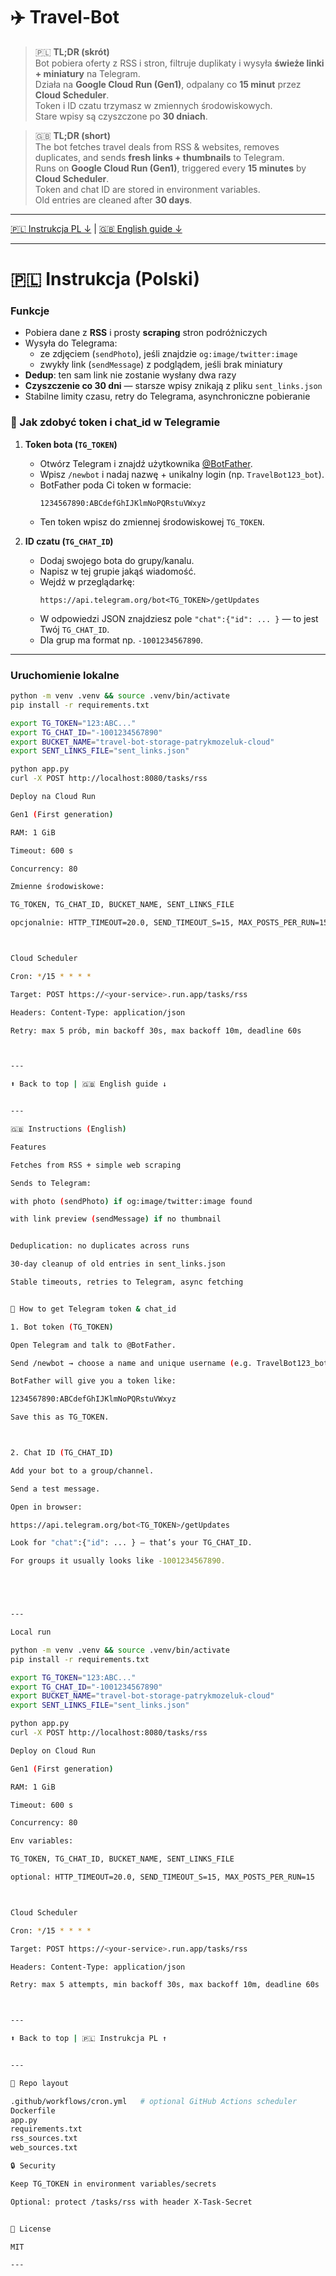 # ✈️ Travel-Bot

> 🇵🇱 **TL;DR (skrót)**  
> Bot pobiera oferty z RSS i stron, filtruje duplikaty i wysyła **świeże linki + miniatury** na Telegram.  
> Działa na **Google Cloud Run (Gen1)**, odpalany co **15 minut** przez **Cloud Scheduler**.  
> Token i ID czatu trzymasz w zmiennych środowiskowych.  
> Stare wpisy są czyszczone po **30 dniach**.

> 🇬🇧 **TL;DR (short)**  
> The bot fetches travel deals from RSS & websites, removes duplicates, and sends **fresh links + thumbnails** to Telegram.  
> Runs on **Google Cloud Run (Gen1)**, triggered every **15 minutes** by **Cloud Scheduler**.  
> Token and chat ID are stored in environment variables.  
> Old entries are cleaned after **30 days**.

---

[🇵🇱 Instrukcja PL ↓](#-instrukcja-polski) | [🇬🇧 English guide ↓](#-instructions-english)

---

# 🇵🇱 Instrukcja (Polski)

### Funkcje
- Pobiera dane z **RSS** i prosty **scraping** stron podróżniczych  
- Wysyła do Telegrama:
  - ze zdjęciem (`sendPhoto`), jeśli znajdzie `og:image/twitter:image`  
  - zwykły link (`sendMessage`) z podglądem, jeśli brak miniatury  
- **Dedup**: ten sam link nie zostanie wysłany dwa razy  
- **Czyszczenie co 30 dni** — starsze wpisy znikają z pliku `sent_links.json`  
- Stabilne limity czasu, retry do Telegrama, asynchroniczne pobieranie  

### 🔑 Jak zdobyć token i chat_id w Telegramie
1. **Token bota (`TG_TOKEN`)**  
   - Otwórz Telegram i znajdź użytkownika [@BotFather](https://t.me/BotFather).  
   - Wpisz `/newbot` i nadaj nazwę + unikalny login (np. `TravelBot123_bot`).  
   - BotFather poda Ci token w formacie:  
     ```
     1234567890:ABCdefGhIJKlmNoPQRstuVWxyz
     ```
   - Ten token wpisz do zmiennej środowiskowej `TG_TOKEN`.

2. **ID czatu (`TG_CHAT_ID`)**  
   - Dodaj swojego bota do grupy/kanalu.  
   - Napisz w tej grupie jakąś wiadomość.  
   - Wejdź w przeglądarkę:  
     ```
     https://api.telegram.org/bot<TG_TOKEN>/getUpdates
     ```
   - W odpowiedzi JSON znajdziesz pole `"chat":{"id": ... }` — to jest Twój `TG_CHAT_ID`.  
   - Dla grup ma format np. `-1001234567890`.

---

### Uruchomienie lokalne
```bash
python -m venv .venv && source .venv/bin/activate
pip install -r requirements.txt

export TG_TOKEN="123:ABC..."
export TG_CHAT_ID="-1001234567890"
export BUCKET_NAME="travel-bot-storage-patrykmozeluk-cloud"
export SENT_LINKS_FILE="sent_links.json"

python app.py
curl -X POST http://localhost:8080/tasks/rss

Deploy na Cloud Run

Gen1 (First generation)

RAM: 1 GiB

Timeout: 600 s

Concurrency: 80

Zmienne środowiskowe:

TG_TOKEN, TG_CHAT_ID, BUCKET_NAME, SENT_LINKS_FILE

opcjonalnie: HTTP_TIMEOUT=20.0, SEND_TIMEOUT_S=15, MAX_POSTS_PER_RUN=15



Cloud Scheduler

Cron: */15 * * * *

Target: POST https://<your-service>.run.app/tasks/rss

Headers: Content-Type: application/json

Retry: max 5 prób, min backoff 30s, max backoff 10m, deadline 60s



---

⬆️ Back to top | 🇬🇧 English guide ↓


---

🇬🇧 Instructions (English)

Features

Fetches from RSS + simple web scraping

Sends to Telegram:

with photo (sendPhoto) if og:image/twitter:image found

with link preview (sendMessage) if no thumbnail


Deduplication: no duplicates across runs

30-day cleanup of old entries in sent_links.json

Stable timeouts, retries to Telegram, async fetching


🔑 How to get Telegram token & chat_id

1. Bot token (TG_TOKEN)

Open Telegram and talk to @BotFather.

Send /newbot → choose a name and unique username (e.g. TravelBot123_bot).

BotFather will give you a token like:

1234567890:ABCdefGhIJKlmNoPQRstuVWxyz

Save this as TG_TOKEN.



2. Chat ID (TG_CHAT_ID)

Add your bot to a group/channel.

Send a test message.

Open in browser:

https://api.telegram.org/bot<TG_TOKEN>/getUpdates

Look for "chat":{"id": ... } — that’s your TG_CHAT_ID.

For groups it usually looks like -1001234567890.





---

Local run

python -m venv .venv && source .venv/bin/activate
pip install -r requirements.txt

export TG_TOKEN="123:ABC..."
export TG_CHAT_ID="-1001234567890"
export BUCKET_NAME="travel-bot-storage-patrykmozeluk-cloud"
export SENT_LINKS_FILE="sent_links.json"

python app.py
curl -X POST http://localhost:8080/tasks/rss

Deploy on Cloud Run

Gen1 (First generation)

RAM: 1 GiB

Timeout: 600 s

Concurrency: 80

Env variables:

TG_TOKEN, TG_CHAT_ID, BUCKET_NAME, SENT_LINKS_FILE

optional: HTTP_TIMEOUT=20.0, SEND_TIMEOUT_S=15, MAX_POSTS_PER_RUN=15



Cloud Scheduler

Cron: */15 * * * *

Target: POST https://<your-service>.run.app/tasks/rss

Headers: Content-Type: application/json

Retry: max 5 attempts, min backoff 30s, max backoff 10m, deadline 60s



---

⬆️ Back to top | 🇵🇱 Instrukcja PL ↑


---

📂 Repo layout

.github/workflows/cron.yml   # optional GitHub Actions scheduler
Dockerfile
app.py
requirements.txt
rss_sources.txt
web_sources.txt

🔒 Security

Keep TG_TOKEN in environment variables/secrets

Optional: protect /tasks/rss with header X-Task-Secret


📜 License

MIT

---
